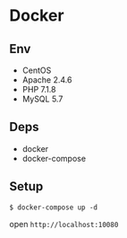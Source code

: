 # Docker 

## Env

- CentOS
- Apache 2.4.6
- PHP 7.1.8
- MySQL 5.7


## Deps

- docker
- docker-compose

## Setup

```
$ docker-compose up -d 
```

open `http://localhost:10080`

